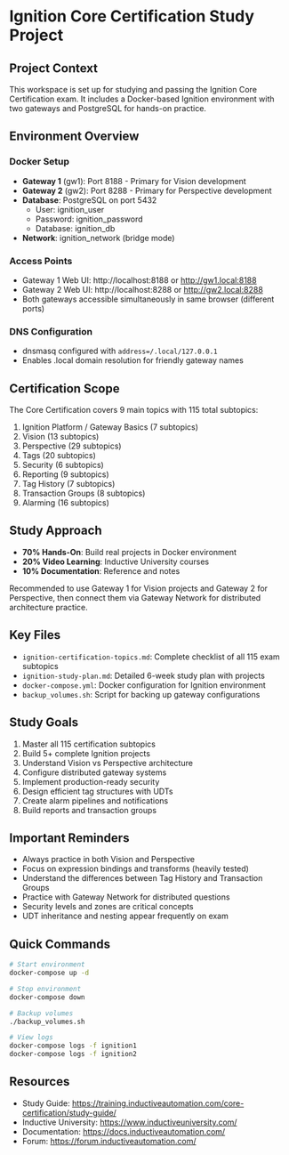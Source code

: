# Ignition Core Certification Study Project

## Project Context
This workspace is set up for studying and passing the Ignition Core Certification exam. It includes a Docker-based Ignition environment with two gateways and PostgreSQL for hands-on practice.

## Environment Overview

### Docker Setup
- **Gateway 1** (gw1): Port 8188 - Primary for Vision development
- **Gateway 2** (gw2): Port 8288 - Primary for Perspective development  
- **Database**: PostgreSQL on port 5432
  - User: ignition_user
  - Password: ignition_password
  - Database: ignition_db
- **Network**: ignition_network (bridge mode)

### Access Points
- Gateway 1 Web UI: http://localhost:8188 or http://gw1.local:8188
- Gateway 2 Web UI: http://localhost:8288 or http://gw2.local:8288
- Both gateways accessible simultaneously in same browser (different ports)

### DNS Configuration
- dnsmasq configured with `address=/.local/127.0.0.1`
- Enables .local domain resolution for friendly gateway names

## Certification Scope
The Core Certification covers 9 main topics with 115 total subtopics:
1. Ignition Platform / Gateway Basics (7 subtopics)
2. Vision (13 subtopics)
3. Perspective (29 subtopics)
4. Tags (20 subtopics)
5. Security (6 subtopics)
6. Reporting (9 subtopics)
7. Tag History (7 subtopics)
8. Transaction Groups (8 subtopics)
9. Alarming (16 subtopics)

## Study Approach
- **70% Hands-On**: Build real projects in Docker environment
- **20% Video Learning**: Inductive University courses
- **10% Documentation**: Reference and notes

Recommended to use Gateway 1 for Vision projects and Gateway 2 for Perspective, then connect them via Gateway Network for distributed architecture practice.

## Key Files
- `ignition-certification-topics.md`: Complete checklist of all 115 exam subtopics
- `ignition-study-plan.md`: Detailed 6-week study plan with projects
- `docker-compose.yml`: Docker configuration for Ignition environment
- `backup_volumes.sh`: Script for backing up gateway configurations

## Study Goals
1. Master all 115 certification subtopics
2. Build 5+ complete Ignition projects
3. Understand Vision vs Perspective architecture
4. Configure distributed gateway systems
5. Implement production-ready security
6. Design efficient tag structures with UDTs
7. Create alarm pipelines and notifications
8. Build reports and transaction groups

## Important Reminders
- Always practice in both Vision and Perspective
- Focus on expression bindings and transforms (heavily tested)
- Understand the differences between Tag History and Transaction Groups
- Practice with Gateway Network for distributed questions
- Security levels and zones are critical concepts
- UDT inheritance and nesting appear frequently on exam

## Quick Commands
```bash
# Start environment
docker-compose up -d

# Stop environment  
docker-compose down

# Backup volumes
./backup_volumes.sh

# View logs
docker-compose logs -f ignition1
docker-compose logs -f ignition2
```

## Resources
- Study Guide: https://training.inductiveautomation.com/core-certification/study-guide/
- Inductive University: https://www.inductiveuniversity.com/
- Documentation: https://docs.inductiveautomation.com/
- Forum: https://forum.inductiveautomation.com/